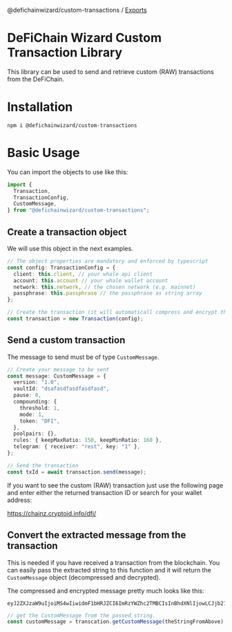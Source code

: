 @defichainwizard/custom-transactions / [Exports](modules.md)

# DeFiChain Wizard Custom Transaction Library

This library can be used to send and retrieve custom (RAW) transactions from the DeFiChain.

# Installation

```
npm i @defichainwizard/custom-transactions
```

# Basic Usage

You can import the objects to use like this:

```ts
import {
  Transaction,
  TransactionConfig,
  CustomMessage,
} from "@defichainwizard/custom-transactions";
```

## Create a transaction object

We will use this object in the next examples.

```ts
// The object properties are mandatory and enforced by typescript
const config: TransactionConfig = {
  client: this.client, // your whale api client
  account: this.account // your whale wallet account
  network: this.network, // the chosen network (e.g. mainnet)
  passphrase: this.passphrase // the passphrase as string array
};

// Create the transaction (it will automaticall compress and encrypt the message)
const transaction = new Transaction(config);
```

## Send a custom transaction

The message to send must be of type `CustomMessage`.

```ts
// Create your message to be sent
const message: CustomMessage = {
  version: "1.0",
  vaultId: "dsafasdfasdfasdfasd",
  pause: 0,
  compounding: {
    threshold: 1,
    mode: 1,
    token: "DFI",
  },
  poolpairs: {},
  rules: { keepMaxRatio: 150, keepMinRatio: 160 },
  telegram: { receiver: "rest", key: "1" },
};

// Send the transaction
const txId = await transaction.send(message);
```

If you want to see the custom (RAW) transaction just use the following page and enter either the returned transaction ID or search for your wallet address:

https://chainz.cryptoid.info/dfi/

## Convert the extracted message from the transaction

This is needed if you have received a transaction from the blockchain. You can easily pass the extracted string to this function and it will return the `CustomMessage` object (decompressed and decrypted).

The compressed and encrypted message pretty much looks like this:

```
eyJ2ZXJzaW9uIjoiMS4wIiwidmF1bHRJZCI6ImRzYWZhc2TMBCIsInBhdXNlIjowLCJjb21wb3VuZGluZyI6eyJ0aHJlt2hvbGQ1OjEsIm1vZGXFCXRva2XEXkRGSSJ9LCJwb29scGFpcnMiOnt9LCJydWxlxAsia2VlcE1heFJhdGlvIjoxNTAsxhNpbsgTNjB9LCJ0ZWxlZ3JhbcQzcmVjZWl2ZXIiOiJyZXN0IsQyeeQAyCJ9fQ==
```

```ts
// get the CustomMessage from the passed string.
const customMessage = transcation.getCustomMessage(theStringFromAbove);
```

